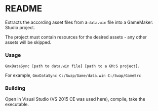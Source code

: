 # README #

Extracts the according asset files from a `data.win` file into a GameMaker: Studio project.

The project must contain resources for the desired assets - any other assets will be skipped.

### Usage ###

`GmxDataSync [path to data.win file] [path to a GM:S project]`.

For example, `GmxDataSync C:/Swap/Game/data.win C:/Swap/GameSrc`

### Building ###

Open in Visual Studio (VS 2015 CE was used here), compile, take the executable.